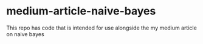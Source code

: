 # medium-article-naive-bayes
This repo has code that is intended for use alongside the my medium article on naive bayes
